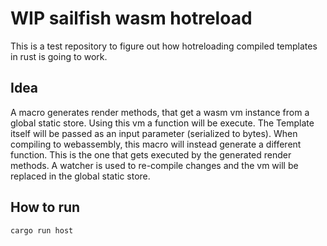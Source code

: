 # WIP sailfish wasm hotreload

This is a test repository to figure out how hotreloading compiled templates in rust is going to work.

## Idea

A macro generates render methods, that get a wasm vm instance from a global static store.
Using this vm a function will be execute. The Template itself will be passed as an input parameter (serialized to bytes).
When compiling to webassembly, this macro will instead generate a different function.
This is the one that gets executed by the generated render methods.
A watcher is used to re-compile changes and the vm will be replaced in the global static store.

## How to run

```sh
cargo run host
```
